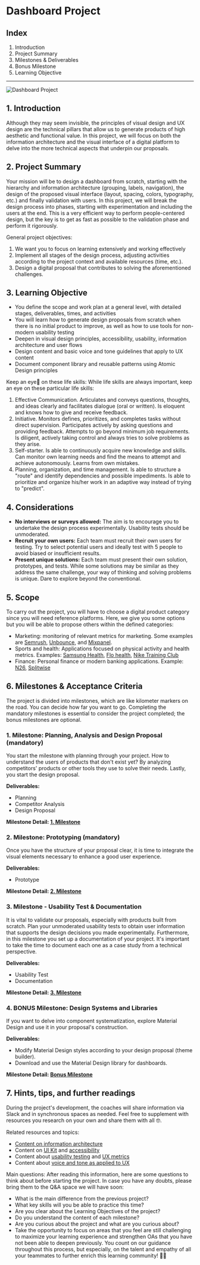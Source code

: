 # Dashboard Project

## Index
1. Introduction
2. Project Summary
3. Milestones & Deliverables
4. Bonus Milestone
5. Learning Objective

----------
![Dashboard Project](https://github.com/ReDI-School/ux_ui_bootcamp/assets/51905839/53453069-07a7-4050-a817-cad4181bba7b)


## 1. Introduction
Although they may seem invisible, the principles of visual design and UX design are the technical pillars that allow us to generate products of high aesthetic and functional value. In this project, we will focus on both the information architecture and the visual interface of a digital platform to delve into the more technical aspects that underpin our proposals.

## 2. Project Summary
Your mission will be to design a dashboard from scratch, starting with the hierarchy and information architecture (grouping, labels, navigation), the design of the proposed visual interface (layout, spacing, colors, typography, etc.) and finally validation with users.
In this project, we will break the design process into phases, starting with experimentation and including the users at the end. This is a very efficient way to perform people-centered design, but the key is to get as fast as possible to the validation phase and perform it rigorously.

General project objectives:
1. We want you to focus on learning extensively and working effectively
2. Implement all stages of the design process, adjusting activities according to the project context and available resources (time, etc.).
3. Design a digital proposal that contributes to solving the aforementioned challenges.

## 3. Learning Objective
- You define the scope and work plan at a general level, with detailed stages, deliverables, times, and activities
- You will learn how to generate design proposals from scratch when there is no initial product to improve, as well as how to use tools for non-modern usability testing
- Deepen in visual design principles, accessibility, usability, information architecture and user flows
- Design content and basic voice and tone guidelines that apply to UX content
- Document component library and reusable patterns using Atomic Design principles 

Keep an eye👀 on these life skills:
While life skills are always important, keep an eye on these particular life skills:
1. Effective Communication. Articulates and conveys questions, thoughts, and ideas clearly and facilitates dialogue (oral or written). Is eloquent and knows how to give and receive feedback.
2. Initiative. Monitors defines, prioritizes, and completes tasks without direct supervision. Participates actively by asking questions and providing feedback. Attempts to go beyond minimum job requirements. Is diligent, actively taking control and always tries to solve problems as they arise.
3. Self-starter. Is able to continuously acquire new knowledge and skills. Can monitor own learning needs and find the means to attempt and achieve autonomously. Learns from own mistakes.
4. Planning, organization, and time management. Is able to structure a "route" and identify dependencies and possible impediments. Is able to prioritize and organize his/her work in an adaptive way instead of trying to "predict".


## 4. Considerations

- **No interviews or surveys allowed:** The aim is to encourage you to undertake the design process experimentally. Usability tests should be unmoderated.
- **Recruit your own users:** Each team must recruit their own users for testing. Try to select potential users and ideally test with 5 people to avoid biased or insufficient results.
- **Present unique solutions:** Each team must present their own solution, prototypes, and tests. While some solutions may be similar as they address the same challenge, your way of thinking and solving problems is unique. Dare to explore beyond the conventional.

## 5. Scope

To carry out the project, you will have to choose a digital product category since you will need reference platforms. Here, we give you some options but you will be able to propose others within the defined categories:
- Marketing: monitoring of relevant metrics for marketing. Some examples are [Semrush](https://www.semrush.com/), [Unbounce](https://unbounce.com/), and [Mixpanel](https://mixpanel.com/).
- Sports and health: Applications focused on physical activity and health metrics. Examples: [Samsung Health](https://play.google.com/store/apps/details?id=com.sec.android.app.shealth&hl=en&gl=US&pli=1), [Flo health](https://flo.health/de), [Nike Training Club](https://www.nike.com/ntc-app)
- Finance: Personal finance or modern banking applications. Example: [N26](https://n26.com/de-de), [Splitwise](https://www.splitwise.com/)

## 6. Milestones & Acceptance Criteria
The project is divided into milestones, which are like kilometer markers on the road. You can decide how far you want to go. Completing the mandatory milestones is essential to consider the project completed; the bonus milestones are optional.

### 1. Milestone: Planning, Analysis and Design Proposal (mandatory)  
You start the milestone with planning through your project. How to understand the users of products that don't exist yet? By analyzing competitors' products or other tools they use to solve their needs. Lastly, you start the design proposal.

**Deliverables:**
- Planning
- Competitor Analysis
- Design Proposal

**Milestone Detail: [1. Milestone](https://github.com/ReDI-School/ux_ui_bootcamp/blob/main/projects/03_web_application/1_milestone.md)**

### 2. Milestone: Prototyping (mandatory)  
Once you have the structure of your proposal clear, it is time to integrate the visual elements necessary to enhance a good user experience.

**Deliverables:**
- Prototype

**Milestone Detail: [2. Milestone](https://github.com/ReDI-School/ux_ui_bootcamp/blob/main/projects/03_web_application/2_milestone.md)**
  

### 3. Milestone - Usability Test & Documentation
It is vital to validate our proposals, especially with products built from scratch. Plan your unmoderated usability tests to obtain user information that supports the design decisions you made experimentally. Furthermore, in this milestone you set up a documentation of your project. It's important to take the time to document each one as a case study from a technical perspective. 

**Deliverables:**
- Usability Test
- Documentation 

**Milestone Detail: [3. Milestone](https://github.com/ReDI-School/ux_ui_bootcamp/blob/main/projects/03_web_application/3_milestone.md)**

### 4. BONUS Milestone: Design Systems and Libraries
If you want to delve into component systematization, explore Material Design and use it in your proposal's construction.

**Deliverables:**
- Modify Material Design styles according to your design proposal (theme builder).
- Download and use the Material Design library for dashboards.

**Milestone Detail: [Bonus Milestone](https://github.com/ReDI-School/ux_ui_bootcamp/blob/main/projects/03_web_application/Bonus_milestone.md)** 


## 7. Hints, tips, and further readings
During the project's development, the coaches will share information via Slack and in synchronous spaces as needed. Feel free to supplement with resources you research on your own and share them with all 🤓.

Related resources and topics:
- [Content on information architecture](https://coda.io/d/Bootcamp-UX-Contenido_dqkqk2rV9Z2/Arquitectura-de-la-informacion_suNmQ#_luq24)
- Content on [UI Kit](https://coda.io/d/Bootcamp-UX-Contenido_dqkqk2rV9Z2/UI-kit-y-sistema-de-diseno_suIXG#_luzb-) and [accessibility](https://coda.io/d/Bootcamp-UX-Contenido_dqkqk2rV9Z2/Accesibilidad_suKsx#_luenB)
- Content about [usability testing](https://coda.io/d/Bootcamp-UX-Contenido_dqkqk2rV9Z2/Testeos-con-usuarios_suLAI#_lu1kF) and [UX metrics](https://coda.io/d/Bootcamp-UX-Contenido_dqkqk2rV9Z2/Metricas-de-UX_suhXY#_lu8O8)
- Content about [voice and tone as applied to UX](https://coda.io/d/Bootcamp-UX-Contenido_dqkqk2rV9Z2/Ux-Writing-Ux-Content_sucf6#_lunFr)

Main questions:
After reading this information, here are some questions to think about before starting the project. In case you have any doubts, please bring them to the Q&A space we will have soon:
- What is the main difference from the previous project?
- What key skills will you be able to practice this time?
- Are you clear about the Learning Objectives of the project?
- Do you understand the content of each milestone?
- Are you curious about the project and what are you curious about?
- Take the opportunity to focus on areas that you feel are still challenging to maximize your learning experience and strengthen OAs that you have not been able to deepen previously. You count on our guidance throughout this process, but especially, on the talent and empathy of all your teammates to further enrich this learning community! 🙌💛
